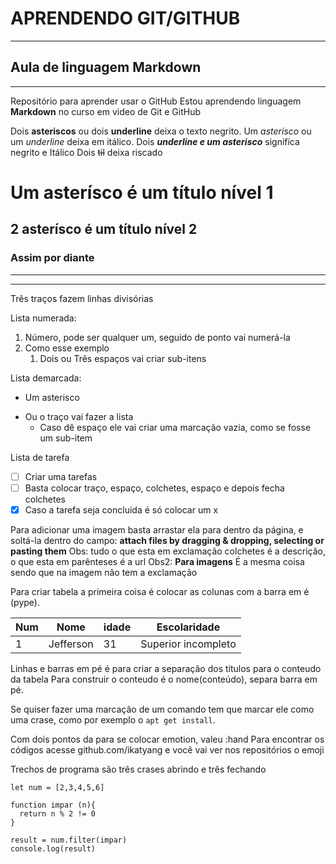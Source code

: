 # APRENDENDO GIT/GITHUB
---
## Aula de linguagem Markdown
***
Repositório para aprender usar o GitHub
Estou aprendendo linguagem **Markdown** no curso em video de Git e GitHub

Dois **asteriscos** ou dois __underline__  deixa o texto negrito.
Um *asterisco* ou um _underline_ deixa em itálico.
Dois __*underline e um asterisco*__ signifíca negrito e Itálico
Dois ~~til~~ deixa riscado

# Um asterísco é um título nível 1
## 2 asterísco é um título nível 2
### Assim por diante

---
***
Três traços fazem linhas divisórias

Lista numerada:
1. Número, pode ser qualquer um, seguido de ponto vai numerá-la
1. Como esse exemplo
   1. Dois ou Três espaços vai criar sub-itens
   
Lista demarcada:
* Um asterisco
- Ou o traço vai fazer a lista
   * Caso dê espaço ele vai criar uma marcação vazia, como se fosse um sub-item
   
Lista de tarefa
- [ ] Criar uma tarefas
- [ ] Basta colocar traço, espaço, colchetes, espaço e depois fecha colchetes
- [x] Caso a tarefa seja concluida é só colocar um x

Para adicionar uma imagem basta arrastar ela para dentro da página, e soltá-la dentro do campo: **attach files by dragging & dropping, selecting or pasting them**
Obs: tudo o que esta em exclamação colchetes é a descrição, o que esta em parênteses é a url
Obs2: **Para imagens** É a mesma coisa sendo que na imagem não tem a exclamação

Para criar tabela a primeira coisa é colocar as colunas com a barra em é (pype).

Num |Nome | idade | Escolaridade
---|---|---|---
1 | Jefferson | 31 | Superior incompleto

Linhas e barras em pé é para criar a separação dos títulos para o conteudo da tabela
Para construir o conteudo é o nome(conteúdo), separa barra em pé.

Se quiser fazer uma marcação de um comando tem que marcar ele como uma crase, como por exemplo o `apt get install`.

Com dois pontos da para se colocar emotion, valeu :hand
Para encontrar os códigos acesse github.com/ikatyang e você vai ver nos repositórios o emoji

Trechos de programa são três crases abrindo e três fechando

```
let num = [2,3,4,5,6]

function impar (n){
  return n % 2 != 0
}

result = num.filter(impar)
console.log(result)
```


